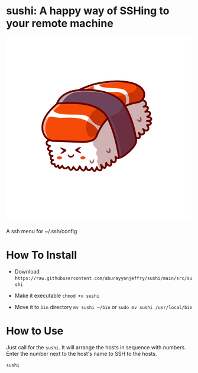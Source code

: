 # sushi:  A happy way of SSHing to your remote machine
![sushi](img/sushi.png)<br>

A ssh menu for ~/.ssh/config

# How To Install
- Download
```https://raw.githubusercontent.com/aburayyanjeffry/sushi/main/src/sushi```

- Make it executable
```chmod +x sushi```

- Move it to `bin` directory
```mv sushi ~/bin```
 or
```sudo mv sushi /usr/local/bin```
 
# How to Use
Just call for the `sushi`. It will arrange the hosts in sequence with numbers. Enter the number next to the host's name to SSH to the hosts.
```
sushi
```

